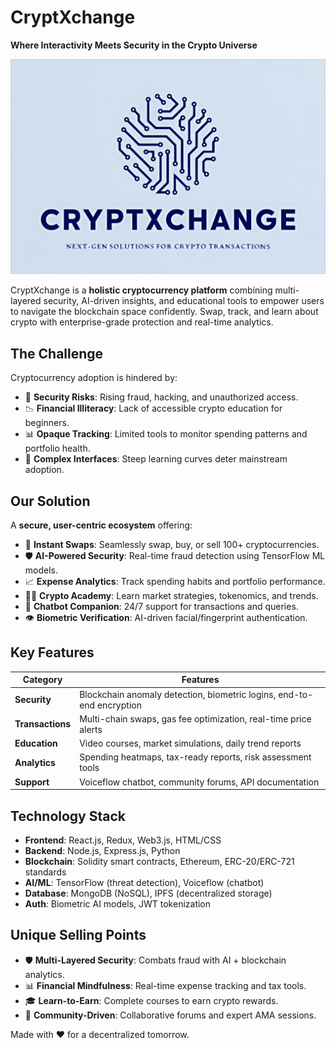 # CryptXchange  

**Where Interactivity Meets Security in the Crypto Universe**  

<div align="center">
  <img src="assets/cryptxchange-banner.jpg" alt="CryptXchange Banner" width="800"/>
</div>  

CryptXchange is a **holistic cryptocurrency platform** combining multi-layered security, AI-driven insights, and educational tools to empower users to navigate the blockchain space confidently. Swap, track, and learn about crypto with enterprise-grade protection and real-time analytics.  

## The Challenge  
Cryptocurrency adoption is hindered by:  
- 🔐 **Security Risks**: Rising fraud, hacking, and unauthorized access.  
- 📉 **Financial Illiteracy**: Lack of accessible crypto education for beginners.  
- 📊 **Opaque Tracking**: Limited tools to monitor spending patterns and portfolio health.  
- 🤖 **Complex Interfaces**: Steep learning curves deter mainstream adoption.  

## Our Solution  
A **secure, user-centric ecosystem** offering:  
- 🔄 **Instant Swaps**: Seamlessly swap, buy, or sell 100+ cryptocurrencies.  
- 🛡️ **AI-Powered Security**: Real-time fraud detection using TensorFlow ML models.  
- 📈 **Expense Analytics**: Track spending habits and portfolio performance.  
- 🧑🏫 **Crypto Academy**: Learn market strategies, tokenomics, and trends.  
- 🤖 **Chatbot Companion**: 24/7 support for transactions and queries.  
- 👁️ **Biometric Verification**: AI-driven facial/fingerprint authentication.  

## Key Features  
| Category              | Features                                                                                   |
|-----------------------|-------------------------------------------------------------------------------------------|
| **Security**          | Blockchain anomaly detection, biometric logins, end-to-end encryption                     |
| **Transactions**      | Multi-chain swaps, gas fee optimization, real-time price alerts                          |
| **Education**         | Video courses, market simulations, daily trend reports                                   |
| **Analytics**         | Spending heatmaps, tax-ready reports, risk assessment tools                              |
| **Support**           | Voiceflow chatbot, community forums, API documentation                                   |

## Technology Stack  
- **Frontend**: React.js, Redux, Web3.js, HTML/CSS  
- **Backend**: Node.js, Express.js, Python  
- **Blockchain**: Solidity smart contracts, Ethereum, ERC-20/ERC-721 standards  
- **AI/ML**: TensorFlow (threat detection), Voiceflow (chatbot)  
- **Database**: MongoDB (NoSQL), IPFS (decentralized storage)  
- **Auth**: Biometric AI models, JWT tokenization  

## Unique Selling Points  
- 🛡️ **Multi-Layered Security**: Combats fraud with AI + blockchain analytics.  
- 📊 **Financial Mindfulness**: Real-time expense tracking and tax tools.  
- 🎓 **Learn-to-Earn**: Complete courses to earn crypto rewards.  
- 🤝 **Community-Driven**: Collaborative forums and expert AMA sessions.  

Made with ❤️ for a decentralized tomorrow.  
